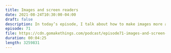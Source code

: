 ```yaml
---
title: Images and screen readers
date: 2021-08-24T10:30:00-04:00
draft: false
description: In today’s episode, I talk about how to make images more accessible.
episode: 71
file: https://cdn.gomakethings.com/podcast/episode71-images-and-screen-readers.mp3
duration: 00:04:25
length: 3259831
---
```


